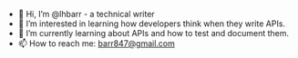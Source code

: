 - 👋 Hi, I’m @lhbarr - a technical writer
- 👀 I’m interested in learning how developers think when they write APIs.
- 🌱 I’m currently learning about APIs and how to test and document them.
- 📫 How to reach me: barr847@gmail.com

<!---
lhbarr/lhbarr is a ✨ special ✨ repository because its `README.md` (this file) appears on your GitHub profile.
You can click the Preview link to take a look at your changes.
--->
